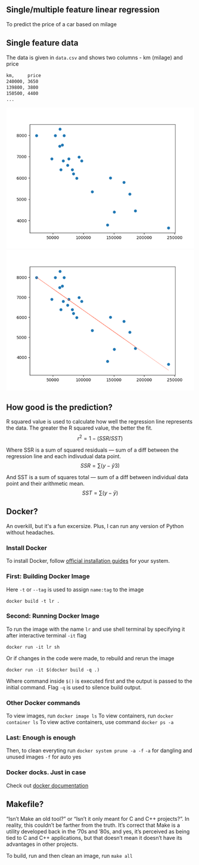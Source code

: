 
## Single/multiple feature linear regression
To predict the price of a car based on milage

## Single feature data
The data is given in ```data.csv``` and shows two columns - km (milage) and 
price
```shell
km,     price
240000, 3650
139800, 3800
150500, 4400
...
```
![data.csv](https://github.com/ayundina/linear_regression/blob/main/visualisation/data_csv_0.png)
![data.csv-trained](https://github.com/ayundina/linear_regression/blob/main/visualisation/data_csv_trained_0.png)

## How good is the prediction?
R squared value is used to calculate how well the regression line represents 
the data. The greater the R squared value, the better the fit.
$$r^2 = 1 - (SSR/SST)$$

Where SSR is a sum of squared residuals — sum of a diff between the regression 
line and each indivudual data point.
$$SSR = \sum(y-\hat{y}3)$$

And SST is a sum of squares total — sum of a diff between individual data point 
and their arithmetic mean.
$$SST = \sum(y-\bar{y})$$

## Docker?
An overkill, but it's a fun excersize. Plus, I can run any version of Python 
without headaches.

### Install Docker
To install Docker, follow [official installation guides](https://docs.docker.com/get-docker/) 
for your system.

### First: Building Docker Image
Here ```-t``` or ```--tag``` is used to assign ```name:tag``` to the image
```shell
docker build -t lr .
```

### Second: Running Docker Image
To run the image with the name ```lr``` and use shell terminal by specifying it 
after interactive terminal ```-it``` flag
```shell
docker run -it lr sh
```
Or if changes in the code were made, to rebuild and rerun the image
```shell
docker run -it $(docker build -q .)
```
Where command inside ```$()``` is executed first and the output is passed to the
 initial command.
Flag ```-q``` is used to silence build output.

### Other Docker commands
To view images, run ```docker image ls```
To view containers, run ```docker container ls```
To view active containers, use command ```docker ps -a```

### Last: Enough is enough
Then, to clean everyting run ```docker system prune -a -f```
```-a``` for dangling and unused images
```-f``` for auto yes

### Docker docks. Just in case
Check out [docker documentation](https://docs.docker.com/reference/)

## Makefile?
“Isn’t Make an old tool?” or “Isn’t it only meant for C and C++ projects?”. 
In reality, this couldn’t be farther from the truth. It’s correct that Make 
is a utility developed back in the ’70s and ’80s, and yes, it’s perceived as 
being tied to C and C++ applications, but that doesn’t mean it doesn’t have 
its advantages in other projects.

To build, run and then clean an image, run ```make all``` 